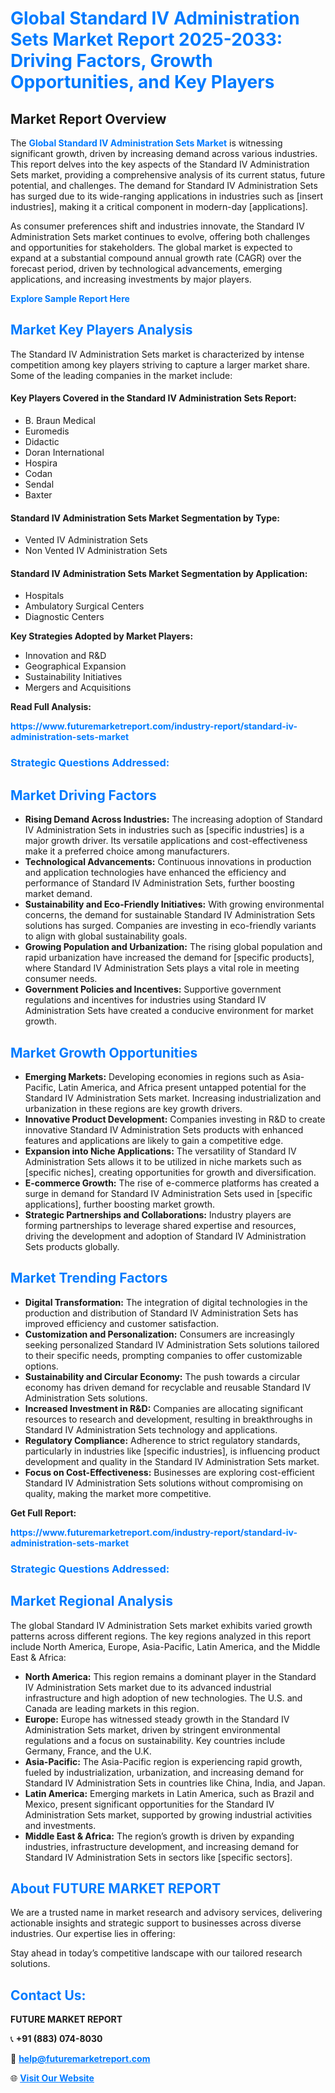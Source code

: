 <h1 style="color: #007BFF;">Global Standard IV Administration Sets Market Report 2025-2033: Driving Factors, Growth Opportunities, and Key Players</h1>

<section id="overview">
<h2>Market Report Overview</h2>
<p>The <a href="https://www.futuremarketreport.com/industry-report/standard-iv-administration-sets-market" style="color: #007BFF; text-decoration: none;"><strong>Global Standard IV Administration Sets Market</strong></a> is witnessing significant growth, driven by increasing demand across various industries. This report delves into the key aspects of the Standard IV Administration Sets market, providing a comprehensive analysis of its current status, future potential, and challenges. The demand for Standard IV Administration Sets has surged due to its wide-ranging applications in industries such as [insert industries], making it a critical component in modern-day [applications].</p>
<p>As consumer preferences shift and industries innovate, the Standard IV Administration Sets market continues to evolve, offering both challenges and opportunities for stakeholders. The global market is expected to expand at a substantial compound annual growth rate (CAGR) over the forecast period, driven by technological advancements, emerging applications, and increasing investments by major players.</p>
</section>

<section id="overview">
<p><a href="https://www.futuremarketreport.com/request-sample/reportId=82858" style="color: #007BFF; text-decoration: none;"><strong>Explore Sample Report Here</strong></a></p>
</section>

<section id="key-players">
<h2 style="color: #007BFF;">Market Key Players Analysis</h2>
<p>The Standard IV Administration Sets market is characterized by intense competition among key players striving to capture a larger market share. Some of the leading companies in the market include:</p>
<h4>Key Players Covered in the Standard IV Administration Sets Report:</h4>
<ul><li>B. Braun Medical</li><li>Euromedis</li><li>Didactic</li><li>Doran International</li><li>Hospira</li><li>Codan</li><li>Sendal</li><li>Baxter</li></ul>
<h4>Standard IV Administration Sets Market Segmentation by Type:</h4>
<ul><li>Vented IV Administration Sets</li><li>Non Vented IV Administration Sets</li></ul>

<h4>Standard IV Administration Sets Market Segmentation by Application:</h4>
<ul><li>Hospitals</li><li>Ambulatory Surgical Centers</li><li>Diagnostic Centers</li></ul>
<p><strong>Key Strategies Adopted by Market Players:</strong></p>
<ul>
<li>Innovation and R&D</li>
<li>Geographical Expansion</li>
<li>Sustainability Initiatives</li>
<li>Mergers and Acquisitions</li>
</ul>
</section>

<section>
<p><strong>Read Full Analysis: </strong></p><a href="https://www.futuremarketreport.com/industry-report/standard-iv-administration-sets-market" style="color: #007BFF; text-decoration: none;"><strong>https://www.futuremarketreport.com/industry-report/standard-iv-administration-sets-market</strong></a>
<h3 style="color: #007BFF;">Strategic Questions Addressed:</h3>
</section>

<section id="driving-factors">
<h2 style="color: #007BFF;">Market Driving Factors</h2>
<ul>
<li><strong>Rising Demand Across Industries:</strong> The increasing adoption of Standard IV Administration Sets in industries such as [specific industries] is a major growth driver. Its versatile applications and cost-effectiveness make it a preferred choice among manufacturers.</li>
<li><strong>Technological Advancements:</strong> Continuous innovations in production and application technologies have enhanced the efficiency and performance of Standard IV Administration Sets, further boosting market demand.</li>
<li><strong>Sustainability and Eco-Friendly Initiatives:</strong> With growing environmental concerns, the demand for sustainable Standard IV Administration Sets solutions has surged. Companies are investing in eco-friendly variants to align with global sustainability goals.</li>
<li><strong>Growing Population and Urbanization:</strong> The rising global population and rapid urbanization have increased the demand for [specific products], where Standard IV Administration Sets plays a vital role in meeting consumer needs.</li>
<li><strong>Government Policies and Incentives:</strong> Supportive government regulations and incentives for industries using Standard IV Administration Sets have created a conducive environment for market growth.</li>
</ul>
</section>

<section id="growth-opportunities">
<h2 style="color: #007BFF;">Market Growth Opportunities</h2>
<ul>
<li><strong>Emerging Markets:</strong> Developing economies in regions such as Asia-Pacific, Latin America, and Africa present untapped potential for the Standard IV Administration Sets market. Increasing industrialization and urbanization in these regions are key growth drivers.</li>
<li><strong>Innovative Product Development:</strong> Companies investing in R&D to create innovative Standard IV Administration Sets products with enhanced features and applications are likely to gain a competitive edge.</li>
<li><strong>Expansion into Niche Applications:</strong> The versatility of Standard IV Administration Sets allows it to be utilized in niche markets such as [specific niches], creating opportunities for growth and diversification.</li>
<li><strong>E-commerce Growth:</strong> The rise of e-commerce platforms has created a surge in demand for Standard IV Administration Sets used in [specific applications], further boosting market growth.</li>
<li><strong>Strategic Partnerships and Collaborations:</strong> Industry players are forming partnerships to leverage shared expertise and resources, driving the development and adoption of Standard IV Administration Sets products globally.</li>
</ul>
</section>

<section id="trending-factors">
<h2 style="color: #007BFF;">Market Trending Factors</h2>
<ul>
<li><strong>Digital Transformation:</strong> The integration of digital technologies in the production and distribution of Standard IV Administration Sets has improved efficiency and customer satisfaction.</li>
<li><strong>Customization and Personalization:</strong> Consumers are increasingly seeking personalized Standard IV Administration Sets solutions tailored to their specific needs, prompting companies to offer customizable options.</li>
<li><strong>Sustainability and Circular Economy:</strong> The push towards a circular economy has driven demand for recyclable and reusable Standard IV Administration Sets solutions.</li>
<li><strong>Increased Investment in R&D:</strong> Companies are allocating significant resources to research and development, resulting in breakthroughs in Standard IV Administration Sets technology and applications.</li>
<li><strong>Regulatory Compliance:</strong> Adherence to strict regulatory standards, particularly in industries like [specific industries], is influencing product development and quality in the Standard IV Administration Sets market.</li>
<li><strong>Focus on Cost-Effectiveness:</strong> Businesses are exploring cost-efficient Standard IV Administration Sets solutions without compromising on quality, making the market more competitive.</li>
</ul>
</section>

<section>
<p><strong>Get Full Report: </strong></p><a href="https://www.futuremarketreport.com/industry-report/standard-iv-administration-sets-market" style="color: #007BFF; text-decoration: none;"><strong>https://www.futuremarketreport.com/industry-report/standard-iv-administration-sets-market</strong></a>
<h3 style="color: #007BFF;">Strategic Questions Addressed:</h3>
</section>


<section id="regional-analysis">
<h2 style="color: #007BFF;">Market Regional Analysis</h2>
<p>The global Standard IV Administration Sets market exhibits varied growth patterns across different regions. The key regions analyzed in this report include North America, Europe, Asia-Pacific, Latin America, and the Middle East & Africa:</p>
<ul>
<li><strong>North America:</strong> This region remains a dominant player in the Standard IV Administration Sets market due to its advanced industrial infrastructure and high adoption of new technologies. The U.S. and Canada are leading markets in this region.</li>
<li><strong>Europe:</strong> Europe has witnessed steady growth in the Standard IV Administration Sets market, driven by stringent environmental regulations and a focus on sustainability. Key countries include Germany, France, and the U.K.</li>
<li><strong>Asia-Pacific:</strong> The Asia-Pacific region is experiencing rapid growth, fueled by industrialization, urbanization, and increasing demand for Standard IV Administration Sets in countries like China, India, and Japan.</li>
<li><strong>Latin America:</strong> Emerging markets in Latin America, such as Brazil and Mexico, present significant opportunities for the Standard IV Administration Sets market, supported by growing industrial activities and investments.</li>
<li><strong>Middle East & Africa:</strong> The region’s growth is driven by expanding industries, infrastructure development, and increasing demand for Standard IV Administration Sets in sectors like [specific sectors].</li>
</ul>
</section>

<footer>
<h2 style="color: #007BFF;">About FUTURE MARKET REPORT</h2>
<p>We are a trusted name in market research and advisory services, delivering actionable insights and strategic support to businesses across diverse industries. Our expertise lies in offering:</p>

<p>Stay ahead in today’s competitive landscape with our tailored research solutions.</p>

<h2 style="color: #007BFF;">Contact Us:</h2>
<p><strong>FUTURE MARKET REPORT</strong></p>
<p>📞 <strong>+91 (883) 074-8030</strong></p>
<p>📧 <strong><a href="mailto:help@futuremarketreport.com" style="color: #007BFF;">help@futuremarketreport.com</a></strong></p>
<p>🌐 <strong><a href="https://www.futuremarketreport.com/" style="color: #007BFF;">Visit Our Website</a></strong></p>
</footer>